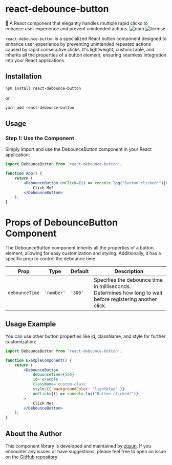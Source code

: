 # react-debounce-button
🔘 A React component that elegantly handles multiple rapid clicks to enhance user experience and prevent unintended actions.
![npm](https://img.shields.io/npm/v/react-debounce-button)
![license](https://img.shields.io/npm/l/react-debounce-button)

`react-debounce-button` is a specialized React button component designed to enhance user experience by preventing unintended repeated actions caused by rapid consecutive clicks. It's lightweight, customizable, and inherits all the properties of a button element, ensuring seamless integration into your React applications.

## Installation

```sh
npm install react-debounce-button
```
or
```sh
yarn add react-debounce-button
```

## Usage

### Step 1: Use the Component
Simply import and use the DebounceButton component in your React application:
```jsx
import DebounceButton from 'react-debounce-button';

function App() {
    return (
        <DebounceButton onClick={() => console.log("Button clicked!")}>
            Click Me!
        </DebounceButton>
    );
}
```
# Props of DebounceButton Component

The DebounceButton component inherits all the properties of a button element, allowing for easy customization and styling. Additionally, it has a specific prop to control the debounce time:

| Prop        | Type                               | Default | Description                                                                                           |
|-------------|------------------------------------|---------|-------------------------------------------------------------------------------------------------------|
| `debounceTime` | `'number'` | `'300'` |   Specifies the debounce time in milliseconds. <br/>Determines how long to wait before registering another click.|

## Usage Example

You can use other button properties like id, className, and style for further customization:

```jsx
import DebounceButton from 'react-debounce-button';

function ExampleComponent() {
    return (
        <DebounceButton
            debounceTime={500}
            id='example'
            className='custom-class'
            style={{ backgroundColor: 'lightblue' }}
            onClick={() => console.log("Button clicked!")}
        >
            Click Me!
        </DebounceButton>
    );
}
```
## About the Author

This component library is developed and maintained by [zqsun](https://github.com/zqsun0). If you encounter any issues or have suggestions, please feel free to open an issue on the [GitHub repository](https://github.com/zqsun0/react-debounce-button).

